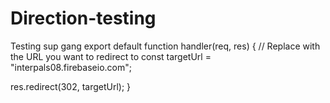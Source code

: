 # Direction-testing
Testing
sup gang
export default function handler(req, res) {
  // Replace with the URL you want to redirect to
  const targetUrl = "interpals08.firebaseio.com";

  res.redirect(302, targetUrl);
}
